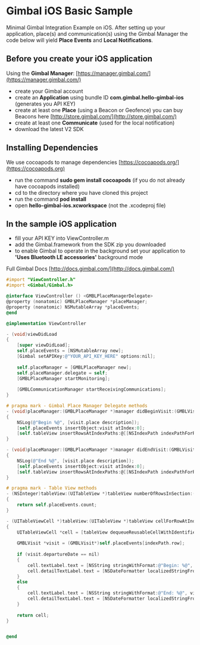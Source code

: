 # Gimbal iOS Basic Sample
Minimal Gimbal Integration Example on iOS. After setting up your application, place(s) and communication(s) using the Gimbal Manager the code below will yield **Place Events** and **Local Notifications**.

## Before you create your iOS application
Using the **Gimbal Manager**:
[https://manager.gimbal.com/](https://manager.gimbal.com/)
- create your Gimbal account 
- create an **Application** using bundle ID **com.gimbal.hello-gimbal-ios** (generates you API KEY)
- create at least one **Place** (using a Beacon or Geofence) you can buy Beacons here [http://store.gimbal.com/](http://store.gimbal.com/)
- create at least one **Communicate** (used for the local notification)
- download the latest V2 SDK

## Installing Dependencies
We use cocoapods to manage dependencies [https://cocoapods.org/](https://cocoapods.org)
- run the command **sudo gem install cocoapods** (if you do not already have cocoapods installed)
- cd to the directory where you have cloned this project
- run the command **pod install**
- open **hello-gimbal-ios.xcworkspace** (not the .xcodeproj file)

## In the sample iOS application
- fill your API KEY into ViewController.m
- add the Gimbal.framework from the SDK zip you downloaded
- to enable Gimbal to operate in the background set your application to **'Uses Bluetooth LE accessories'** background mode 

Full Gimbal Docs [http://docs.gimbal.com/](http://docs.gimbal.com/)

```objective-c
#import "ViewController.h"
#import <Gimbal/Gimbal.h>

@interface ViewController () <GMBLPlaceManagerDelegate>
@property (nonatomic) GMBLPlaceManager *placeManager;
@property (nonatomic) NSMutableArray *placeEvents;
@end

@implementation ViewController

- (void)viewDidLoad
{
    [super viewDidLoad];
    self.placeEvents = [NSMutableArray new];
    [Gimbal setAPIKey:@"YOUR_API_KEY_HERE" options:nil];
    
    self.placeManager = [GMBLPlaceManager new];
    self.placeManager.delegate = self;
    [GMBLPlaceManager startMonitoring];
    
    [GMBLCommunicationManager startReceivingCommunications];
}

# pragma mark - Gimbal Place Manager Delegate methods
- (void)placeManager:(GMBLPlaceManager *)manager didBeginVisit:(GMBLVisit *)visit
{
    NSLog(@"Begin %@", [visit.place description]);
    [self.placeEvents insertObject:visit atIndex:0];
    [self.tableView insertRowsAtIndexPaths:@[[NSIndexPath indexPathForRow:0 inSection:0]] withRowAnimation:UITableViewRowAnimationAutomatic];
}

- (void)placeManager:(GMBLPlaceManager *)manager didEndVisit:(GMBLVisit *)visit
{
    NSLog(@"End %@", [visit.place description]);
    [self.placeEvents insertObject:visit atIndex:0];
    [self.tableView insertRowsAtIndexPaths:@[[NSIndexPath indexPathForRow:0 inSection:0]] withRowAnimation:UITableViewRowAnimationAutomatic];
}

# pragma mark - Table View methods
- (NSInteger)tableView:(UITableView *)tableView numberOfRowsInSection:(NSInteger)section
{
    return self.placeEvents.count;
}

- (UITableViewCell *)tableView:(UITableView *)tableView cellForRowAtIndexPath:(NSIndexPath *)indexPath
{
    UITableViewCell *cell = [tableView dequeueReusableCellWithIdentifier:@"cell" forIndexPath:indexPath];
    
    GMBLVisit *visit = (GMBLVisit*)self.placeEvents[indexPath.row];
    
    if (visit.departureDate == nil)
    {
        cell.textLabel.text = [NSString stringWithFormat:@"Begin: %@", visit.place.name];
        cell.detailTextLabel.text = [NSDateFormatter localizedStringFromDate:visit.arrivalDate dateStyle:NSDateFormatterShortStyle timeStyle:NSDateFormatterMediumStyle];
    }
    else
    {
        cell.textLabel.text = [NSString stringWithFormat:@"End: %@", visit.place.name];
        cell.detailTextLabel.text = [NSDateFormatter localizedStringFromDate:visit.departureDate dateStyle:NSDateFormatterShortStyle timeStyle:NSDateFormatterMediumStyle];
    }
    
    return cell;
}


@end

```
